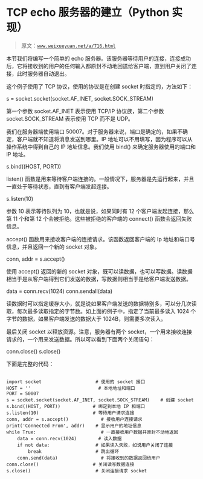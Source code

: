 # TCP echo 服务器的建立（Python 实现）

> 原文：[`www.weixueyuan.net/a/716.html`](http://www.weixueyuan.net/a/716.html)

本节我们将编写一个简单的 echo 服务器。该服务器等待用户的连接，连接成功后，它将接收到的用户的任何输入都原封不动地回送给客户端，直到用户关闭了连接，此时服务器自动退出。

这个例子使用了 TCP 协议，使用的协议是在创建 socket 时指定的，方法如下：

s = socket.socket(socket.AF_INET, socket.SOCK_STREAM)

第一个参数 socket.AF_INET 表示使用 TCP/IP 协议族，第二个参数 socket.SOCK_STREAM 表示使用 TCP 而不是 UDP。

我们在服务器端使用端口 50007。对于服务器来说，端口是确定的，如果不确定，客户端就不知道将消息发送到哪里。IP 地址可以不用填写，因为程序可以从操作系统中得到自己的 IP 地址信息。我们使用 bind() 来确定服务器使用的端口和 IP 地址。

s.bind((HOST, PORT))

listen() 函数是用来等待客户端连接的。一般情况下，服务器是先运行起来，并且一直处于等待状态，直到有客户端发起连接。

s.listen(10)

参数 10 表示等待队列为 10，也就是说，如果同时有 12 个客户端发起连接，那么第 11 个和第 12 个会被拒绝。这些被拒绝的客户端的 connect() 函数会返回失败信息。

accept() 函数用来接收客户端的连接请求。该函数返回客户端的 Ip 地址和端口号信息，并且返回一个新的 socket 对象。

conn, addr = s.accept()

使用 accept() 返回的新的 socket 对象，既可以读数据，也可以写数据。读数据相当于是从客户端得到它们发送的数据，写数据则相当于是给客户端发送数据。

data = conn.recv(1024)
conn.sendall(data)

读数据时可以指定缓存大小，就是说如果客户端发送的数据特别多，可以分几次读取，每次最多读取指定的字节数。如上面的例子中，指定了当前最多读入 1024 个字节的数据，如果客户端发送的数据大于 1024B，则需要多次读入。

最后关闭 socket 以释放资源。注意，服务器有两个 socket，一个用来接收连接请求的，一个用来发送数据。所以可以看到下面两个关闭语句：

conn.close()
s.close()

下面是完整的代码：

```

import socket                    # 使用的 socket 接口
HOST = ''                         # 本地地址和端口
PORT = 50007
s = socket.socket(socket.AF_INET, socket.SOCK_STREAM)    # 创建 socket
s.bind((HOST, PORT))            # 绑定到本地 IP 和端口
s.listen(10)                    # 等待用户请求连接
conn, addr = s.accept()            # 接收用户连接请求
print('Connected From', addr)    # 显示用户的地址信息
while True:                        # 一直接收用户数据并原封不动地返回
    data = conn.recv(1024)        # 读入数据
    if not data:                 # 如果读入失败，如说用户关闭了连接
        break                    # 跳出循环
    conn.send(data)                # 将接收到的数据返回给用户
conn.close()                    # 关闭读写数据连接
s.close()                        # 关闭连接请求 socket
```